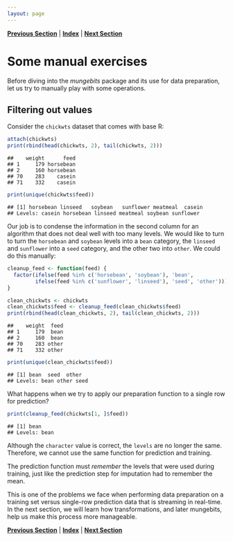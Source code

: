 ```yaml
---
layout: page
---
```



**[Previous Section](training_versus_prediction.md)** | **[Index](../../README.md)** | **[Next Section](transformations.md)**

Some manual exercises
======

Before diving into the *mungebits* package and its use for data preparation, let us try to
manually play with some operations.

Filtering out values
-------

Consider the `chickwts` dataset that comes with base R:


```r
attach(chickwts)
print(rbind(head(chickwts, 2), tail(chickwts, 2)))
```

```
##    weight      feed
## 1     179 horsebean
## 2     160 horsebean
## 70    283    casein
## 71    332    casein
```

```r
print(unique(chickwts$feed))
```

```
## [1] horsebean linseed   soybean   sunflower meatmeal  casein   
## Levels: casein horsebean linseed meatmeal soybean sunflower
```


Our job is to condense the information in the second column for an algorithm that does not 
deal well with too many levels. We would like to turn to turn the `horsebean` and `soybean`
levels into a `bean` category, the `linseed` and `sunflower` into a `seed` category,
and the other two into `other`. We could do this manually:


```r
cleanup_feed <- function(feed) {
  factor(ifelse(feed %in% c('horsebean', 'soybean'), 'bean',
         ifelse(feed %in% c('sunflower', 'linseed'), 'seed', 'other')))
}

clean_chickwts <- chickwts
clean_chickwts$feed <- cleanup_feed(clean_chickwts$feed)
print(rbind(head(clean_chickwts, 2), tail(clean_chickwts, 2)))
```

```
##    weight  feed
## 1     179  bean
## 2     160  bean
## 70    283 other
## 71    332 other
```

```r
print(unique(clean_chickwts$feed))
```

```
## [1] bean  seed  other
## Levels: bean other seed
```


What happens when we try to apply our preparation function to a single row for prediction?


```r
print(cleanup_feed(chickwts[1, ]$feed))
```

```
## [1] bean
## Levels: bean
```


Although the `character` value is correct, the `levels` are no longer the same. Therefore, we cannot
use the same function for prediction and training.

The prediction function must *remember* the levels that were used during training, just like
the prediction step for imputation had to remember the mean.

This is one of the problems we face when performing data preparation on a training set
versus single-row prediction data that is streaming in real-time. In the next section,
we will learn how transformations, and later mungebits, help us make this process
more manageable.

**[Previous Section](training_versus_prediction.md)** | **[Index](../../README.md)** | **[Next Section](transformations.md)**
